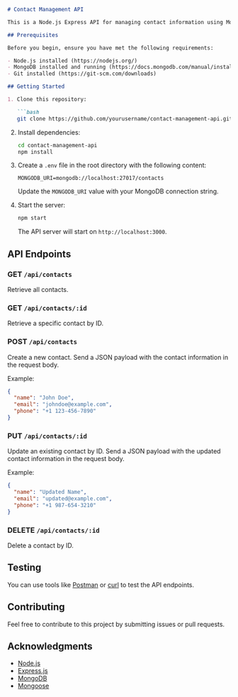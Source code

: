```markdown
# Contact Management API

This is a Node.js Express API for managing contact information using MongoDB and Mongoose.

## Prerequisites

Before you begin, ensure you have met the following requirements:

- Node.js installed (https://nodejs.org/)
- MongoDB installed and running (https://docs.mongodb.com/manual/installation/)
- Git installed (https://git-scm.com/downloads)

## Getting Started

1. Clone this repository:

   ```bash
   git clone https://github.com/yourusername/contact-management-api.git
   ```

2. Install dependencies:

   ```bash
   cd contact-management-api
   npm install
   ```

3. Create a `.env` file in the root directory with the following content:

   ```plaintext
   MONGODB_URI=mongodb://localhost:27017/contacts
   ```

   Update the `MONGODB_URI` value with your MongoDB connection string.

4. Start the server:

   ```bash
   npm start
   ```

   The API server will start on `http://localhost:3000`.

## API Endpoints

### GET `/api/contacts`

Retrieve all contacts.

### GET `/api/contacts/:id`

Retrieve a specific contact by ID.

### POST `/api/contacts`

Create a new contact. Send a JSON payload with the contact information in the request body.

Example:

```json
{
  "name": "John Doe",
  "email": "johndoe@example.com",
  "phone": "+1 123-456-7890"
}
```

### PUT `/api/contacts/:id`

Update an existing contact by ID. Send a JSON payload with the updated contact information in the request body.

Example:

```json
{
  "name": "Updated Name",
  "email": "updated@example.com",
  "phone": "+1 987-654-3210"
}
```

### DELETE `/api/contacts/:id`

Delete a contact by ID.

## Testing

You can use tools like [Postman](https://www.postman.com/) or [curl](https://curl.se/) to test the API endpoints.

## Contributing

Feel free to contribute to this project by submitting issues or pull requests.


## Acknowledgments

- [Node.js](https://nodejs.org/)
- [Express.js](https://expressjs.com/)
- [MongoDB](https://www.mongodb.com/)
- [Mongoose](https://mongoosejs.com/)
```
